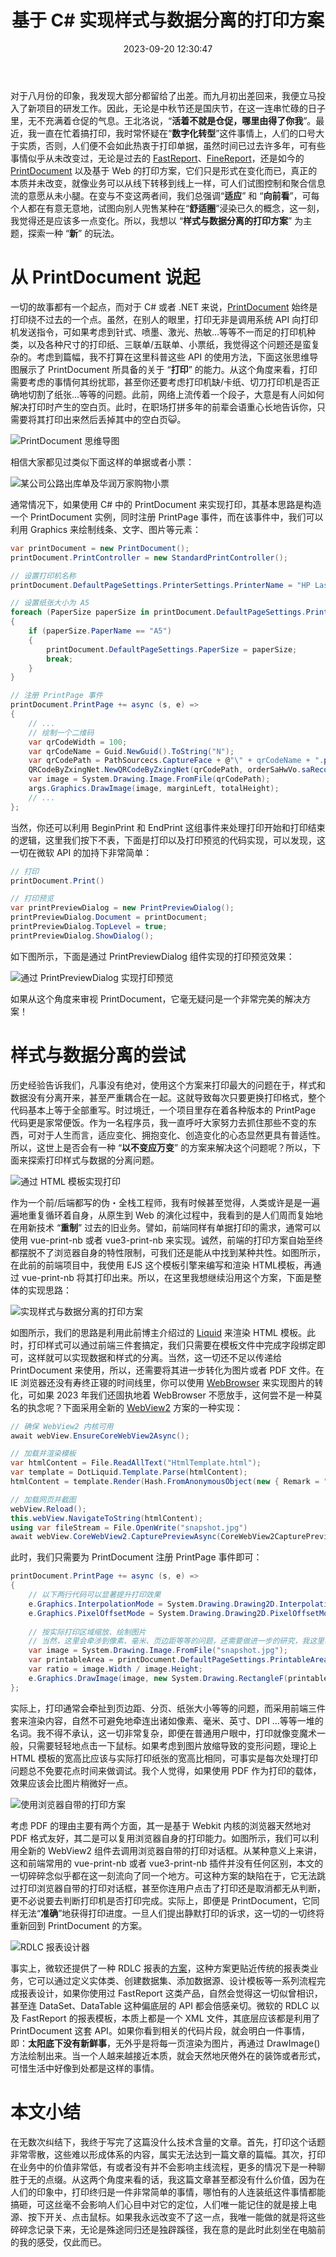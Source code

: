 ﻿---
categories:
- 编程语言
copyright: true
date: 2023-09-20 12:30:47
description: ''
slug: A-Printing-Scheme-For-Separating-Style-and-Data-Based-on-CSharp
tags:
- 打印
- PrintDocument
- WebView2
- 模板引擎
title: 基于 C# 实现样式与数据分离的打印方案
toc: true
image: /posts/基于CSharp实现样式与数据分离的打印方案/pexels-suzy-hazelwood-1999352.jpg
---
对于八月份的印象，我发现大部分都留给了出差。而九月初出差回来，我便立马投入了新项目的研发工作。因此，无论是中秋节还是国庆节，在这一连串忙碌的日子里，无不充满着仓促的气息。王北洛说，“**活着不就是仓促，哪里由得了你我**”。最近，我一直在忙着搞打印，我时常怀疑在“**数字化转型**”这件事情上，人们的口号大于实质，否则，人们便不会如此热衷于打印单据，虽然时间已过去许多年，可有些事情似乎从未改变过，无论是过去的 [FastReport](https://www.fastreportcn.com/)、[FineReport](https://www.finereport.com/)，还是如今的 [PrintDocument](https://learn.microsoft.com/zh-cn/dotnet/api/system.drawing.printing.printdocument?view=windowsdesktop-7.0) 以及基于 Web 的打印方案，它们只是形式在变化而已，真正的本质并未改变，就像业务可以从线下转移到线上一样，可人们试图控制和聚合信息流的意愿从未小腿。在变与不变这两者间，我们总强调“**适应**” 和 “**向前看**”，可每个人都在有意无意地，试图向别人兜售某种在“**舒适圈**”浸染已久的概念，这一刻，我觉得还是应该多一点变化。所以，我想以 “**样式与数据分离的打印方案**” 为主题，探索一种 “**新**” 的玩法。

# 从 PrintDocument 说起

一切的故事都有一个起点，而对于 C# 或者 .NET 来说，[PrintDocument](https://learn.microsoft.com/zh-cn/dotnet/api/system.drawing.printing.printdocument?view=windowsdesktop-7.0) 始终是打印绕不过去的一个点。虽然，在别人的眼里，打印无非是调用系统 API 向打印机发送指令，可如果考虑到针式、喷墨、激光、热敏...等等不一而足的打印机种类，以及各种尺寸的打印纸、三联单/五联单、小票纸，我觉得这个问题还是蛮复杂的。考虑到篇幅，我不打算在这里科普这些 API 的使用方法，下面这张思维导图展示了 PrintDocument 所具备的关于 “**打印**” 的能力。从这个角度来看，打印需要考虑的事情何其纷扰耶，甚至你还要考虑打印机缺/卡纸、切刀打印机是否正确地切割了纸张...等等的问题。此前，网络上流传着一个段子，大意是有人问如何解决打印时产生的空白页。此时，在职场打拼多年的前辈会语重心长地告诉你，只需要将其打印出来然后丢掉其中的空白页😺。

![PrintDocument 思维导图](/posts/基于CSharp实现样式与数据分离的打印方案/PrintDocument.png)

相信大家都见过类似下面这样的单据或者小票：

![某公司公路出库单及华润万家购物小票](/posts/基于CSharp实现样式与数据分离的打印方案/20230922172720.png)

通常情况下，如果使用 C# 中的 PrintDocument 来实现打印，其基本思路是构造一个 PrintDocument 实例，同时注册 PrintPage 事件，而在该事件中，我们可以利用 Graphics 来绘制线条、文字、图片等元素：

```csharp
var printDocument = new PrintDocument();
printDocument.PrintController = new StandardPrintController();

// 设置打印机名称
printDocument.DefaultPageSettings.PrinterSettings.PrinterName = "HP LaserJet Pro MFP M126nw";

// 设置纸张大小为 A5
foreach (PaperSize paperSize in printDocument.DefaultPageSettings.PrinterSettings.PaperSizes)
{
    if (paperSize.PaperName == "A5")
    {
        printDocument.DefaultPageSettings.PaperSize = paperSize;
        break;
    }
}

// 注册 PrintPage 事件
printDocument.PrintPage += async (s, e) =>
{
    // ...
    // 绘制一个二维码
    var qrCodeWidth = 100;
    var qrCodeName = Guid.NewGuid().ToString("N");
    var qrCodePath = PathSourcecs.CaptureFace + @"\" + qrCodeName + ".png";
    QRCodeByZxingNet.NewQRCodeByZxingNet(qrCodePath, orderSaHwVo.saRecordId, qrCodeWidth, qrCodeWidth, ImageFormat.Png, BarcodeFormat.QR_CODE);
    var image = System.Drawing.Image.FromFile(qrCodePath);
    args.Graphics.DrawImage(image, marginLeft, totalHeight);
    // ...
};
```

当然，你还可以利用 BeginPrint 和 EndPrint 这组事件来处理打印开始和打印结束的逻辑，这里我们按下不表，下面是打印以及打印预览的代码实现，可以发现，这一切在微软 API 的加持下非常简单：

```csharp
// 打印
printDocument.Print()

// 打印预览
var printPreviewDialog = new PrintPreviewDialog();
printPreviewDialog.Document = printDocument;
printPreviewDialog.TopLevel = true;
printPreviewDialog.ShowDialog();
```

如下图所示，下面是通过 PrintPreviewDialog 组件实现的打印预览效果：

![通过 PrintPreviewDialog 实现打印预览](/posts/基于CSharp实现样式与数据分离的打印方案/PrintPreview.png)

如果从这个角度来审视 PrintDocument，它毫无疑问是一个非常完美的解决方案！

# 样式与数据分离的尝试

历史经验告诉我们，凡事没有绝对，使用这个方案来打印最大的问题在于，样式和数据没有分离开来，甚至严重耦合在一起。这就导致每次只要更换打印格式，整个代码基本上等于全部重写。时过境迁，一个项目里存在着各种版本的 PrintPage 代码更是家常便饭。作为一名程序员，我一直呼吁大家努力去抓住那些不变的东西，可对于人生而言，适应变化、拥抱变化、创造变化的心态显然更具有普适性。所以，这世上是否会有一种 “**以不变应万变**” 的方案来解决这个问题呢？所以，下面来探索打印样式与数据的分离问题。

![通过 HTML 模板实现打印](/posts/基于CSharp实现样式与数据分离的打印方案/PrintByTemplate.png)

作为一个前/后端都写的伪・全栈工程师，我有时候甚至觉得，人类或许是是一遍遍地重复循环着自身，从原生到 Web 的演化过程中，我看到的是人们周而复始地在用新技术 “**重制**” 过去的旧业务。譬如，前端同样有单据打印的需求，通常可以使用 vue-print-nb 或者 vue3-print-nb 来实现。诚然，前端的打印方案自始至终都摆脱不了浏览器自身的特性限制，可我们还是能从中找到某种共性。如图所示，在此前的前端项目中，我使用 EJS 这个模板引擎来编写和渲染 HTML模板，再通过 vue-print-nb 将其打印出来。所以，在这里我想继续沿用这个方案，下面是整体的实现思路：

![实现样式与数据分离的打印方案](/posts/基于CSharp实现样式与数据分离的打印方案/ThoughtsOfPrint.drawio.png)

如图所示，我们的思路是利用此前博主介绍过的 [Liquid](/posts/3742212493/) 来渲染 HTML 模板。此时，打印样式可以通过前端三件套搞定，我们只需要在模板文件中完成字段绑定即可，这样就可以实现数据和样式的分离。当然，这一切还不足以传递给 PrintDocument 来使用，所以，还需要将其进一步转化为图片或者 PDF 文件。在 IE 浏览器还没有寿终正寝的时间线里，你可以使用 [WebBrowser](https://learn.microsoft.com/zh-cn/dotnet/api/system.windows.controls.webbrowser?view=windowsdesktop-7.0) 来实现图片的转化，可如果 2023 年我们还固执地着 WebBrowser 不愿放手，这何尝不是一种莫名的执念呢？下面采用全新的 [WebView2](https://learn.microsoft.com/zh-cn/microsoft-edge/webview2/) 方案的一种实现：

```C#
// 确保 WebView2 内核可用
await webView.EnsureCoreWebView2Async();

// 加载并渲染模板
var htmlContent = File.ReadAllText("HtmlTemplate.html");
var template = DotLiquid.Template.Parse(htmlContent);
htmlContent = template.Render(Hash.FromAnonymousObject(new { Remark = "这是通过打印模板渲染的内容" })

// 加载网页并截图
webView.Reload();
this.webView.NavigateToString(htmlContent);
using var fileStream = File.OpenWrite("snapshot.jpg")
await webView.CoreWebView2.CapturePreviewAsync(CoreWebView2CapturePreviewImageFormat.Jpeg, fileStream);
```
此时，我们只需要为 PrintDocument 注册 PrintPage 事件即可：

```C#
printDocument.PrintPage += async (s, e) =>
{
    // 以下两行代码可以显著提升打印效果
    e.Graphics.InterpolationMode = System.Drawing.Drawing2D.InterpolationMode.NearestNeighbor;
    e.Graphics.PixelOffsetMode = System.Drawing.Drawing2D.PixelOffsetMode.Half;
    
    // 按实际打印区域缩放、绘制图片
    // 当然，这里会牵涉到像素、毫米、页边距等等的问题，还需要做进一步的研究，我这里表达的是一种可行性
    var image = System.Drawing.Image.FromFile("snapshot.jpg");
    var printableArea = printDocument.DefaultPageSettings.PrintableArea;
    var ratio = image.Width / image.Height;
    e.Graphics.DrawImage(image, new System.Drawing.RectangleF(printableArea.Left, printableArea.Top, printableArea.Width, printableArea.Width / ratio));
};
```
实际上，打印通常会牵扯到页边距、分页、纸张大小等等的问题，而采用前端三件套来渲染内容，自然不可避免地牵连出诸如像素、毫米、英寸、DPI ...等等一堆的名词。我不得不承认，这一切非常复杂，即便在普通用户眼中，打印就像变魔术一般，只需要轻轻地点击一下鼠标。如果考虑到图片放缩导致的变形问题，理论上 HTML 模板的宽高比应该与实际打印纸张的宽高比相同，可事实是每次处理打印问题总不免要花点时间来做调试。我个人觉得，如果使用 PDF 作为打印的载体，效果应该会比图片稍微好一点。

![使用浏览器自带的打印方案](/posts/基于CSharp实现样式与数据分离的打印方案/PrintByBrowser.png)

考虑 PDF 的理由主要有两个方面，其一是基于 Webkit 内核的浏览器天然地对 PDF 格式友好，其二是可以复用浏览器自身的打印能力。如图所示，我们可以利用全新的 WebView2 组件去调用浏览器自带的打印对话框。从某种意义上来讲，这和前端常用的 vue-print-nb 或者 vue3-print-nb 插件并没有任何区别，本文的一切碎碎念似乎都在这一刻流向了同一个地方。可这种方案的缺陷在于，它无法跳过打印浏览器自带的打印对话框，甚至你连用户点击了打印还是取消都无从判断，更不必说要去判断打印机是否打印完成。实际上，即便是 PrintDocument，它同样无法“**准确**”地获得打印进度。一旦人们提出静默打印的诉求，这一切的一切终将重新回到 PrintDocument 的方案。

![RDLC 报表设计器](/posts/基于CSharp实现样式与数据分离的打印方案/RDLC-Layout.png)

事实上，微软还提供了一种 RDLC 报表的[方案](https://learn.microsoft.com/en-us/dynamics365/business-central/ui-rdlc-report-layouts)，这种方案更贴近传统的报表类业务，它可以通过定义实体类、创建数据集、添加数据源、设计模板等一系列流程完成报表设计，如果你使用过 FastReport 这类产品，自然会觉得这一切似曾相识，甚至连 DataSet、DataTable 这种偏底层的 API 都会倍感亲切。微软的 RDLC 以及 FastReport 的报表模板，本质上都是一个 XML 文件，其底层应该都是利用了 PrintDocument 这套 API。如果你看到相关的代码片段，就会明白一件事情，即：**太阳底下没有新鲜事**，无外乎是将每一页渲染为图片，再通过 DrawImage() 方法绘制出来。当一个人越来越接近本质，就会天然地厌倦外在的装饰或者形式，可惜生活中好像到处都是这样的事情。


# 本文小结

在无数次纠结下，我终于写完了这篇没什么技术含量的文章。首先，打印这个话题非常零散，这些难以形成体系的内容，属实无法达到一篇文章的篇幅。其次，打印在业务中的价值非常低，有或者没有并不会影响主线流程，更多的情况下是一种聊胜于无的点缀。从这两个角度来看的话，我这篇文章甚至都没有什么价值，因为在人们的印象中，打印终归是一件非常简单的事情，哪怕有的人连装纸这件事情都能搞砸，可这丝毫不会影响人们心目中对它的定位，人们唯一能记住的就是接上电源、按下开关、点击鼠标。如果我永远改变不了这一点，我唯一能做的就是将这些碎碎念记录下来，无论是殊途同归还是独辟蹊径，我在意的是此时此刻坐在电脑前的我的感受，仅此而已。




